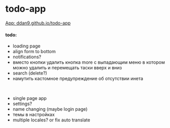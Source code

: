 # todo-app

[App: ddan9.github.io/todo-app](https://ddan9.github.io/todo-app)

#### todo:

- loading page
- align form to bottom
- notifications?
- вместо кнопки удалить кнопка more с выпадающим меню в котором можно удалить и перемещать таски вверх и вниз
- search (delete?)
- намутить кастомное предупреждение об отсутствии инета

<br/>

- single page app
- settings?
- name changing (maybe login page)
- темы в настройках
- multiple locales? or fix auto translate
